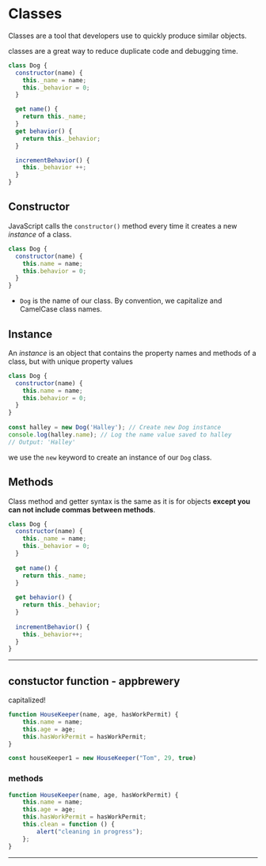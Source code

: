 # Classes

Classes are a tool that developers use to quickly produce similar objects.

classes are a great way to reduce duplicate code and debugging time.

```js
class Dog {
  constructor(name) {
    this._name = name;
    this._behavior = 0;
  }

  get name() {
    return this._name;
  }
  get behavior() {
    return this._behavior;
  }   

  incrementBehavior() {
    this._behavior ++;
  }
}
```

## Constructor

 JavaScript calls the `constructor()` method every time it creates a new *instance* of a class.

```js
class Dog {
  constructor(name) {
    this.name = name;
    this.behavior = 0;
  }
}
```

- `Dog` is the name of our class. By convention, we capitalize and CamelCase class names.

## Instance

 An *instance* is an object that contains the property names and methods of a class, but with unique property values

```js
class Dog {
  constructor(name) {
    this.name = name;
    this.behavior = 0;
  } 
}
 
const halley = new Dog('Halley'); // Create new Dog instance
console.log(halley.name); // Log the name value saved to halley
// Output: 'Halley'
```

we use the `new` keyword to create an instance of our `Dog` class.

## Methods

Class method and getter syntax is the same as it is for objects **except you can not include commas between methods**.

```js
class Dog {
  constructor(name) {
    this._name = name;
    this._behavior = 0;
  }
 
  get name() {
    return this._name;
  }
 
  get behavior() {
    return this._behavior;
  }
 
  incrementBehavior() {
    this._behavior++;
  }
}
```

------

## constuctor function - appbrewery

capitalized!

```js
function HouseKeeper(name, age, hasWorkPermit) {
    this.name = name;
    this.age = age;
    this.hasWorkPermit = hasWorkPermit;
}
```



```js
const houseKeeper1 = new HouseKeeper("Tom", 29, true)
```

### methods

```js
function HouseKeeper(name, age, hasWorkPermit) {
    this.name = name;
    this.age = age;
    this.hasWorkPermit = hasWorkPermit;
    this.clean = function () {
        alert("cleaning in progress");
    };
}    
```

------

